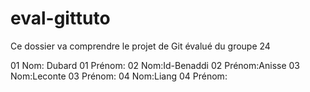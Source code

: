 # eval-gittuto
 Ce dossier va comprendre le projet de Git évalué du groupe 24

01 Nom: Dubard
01 Prénom:
02 Nom:Id-Benaddi
02 Prénom:Anisse
03 Nom:Leconte
03 Prénom:
04 Nom:Liang
04 Prénom: